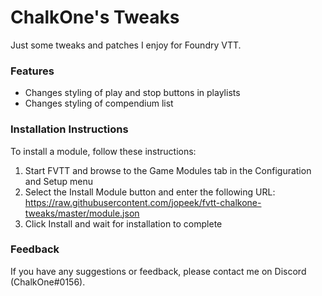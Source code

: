 # ChalkOne's Tweaks

Just some tweaks and patches I enjoy for Foundry VTT.

### Features

* Changes styling of play and stop buttons in playlists
* Changes styling of compendium list

### Installation Instructions

To install a module, follow these instructions:

1. Start FVTT and browse to the Game Modules tab in the Configuration and Setup menu
2. Select the Install Module button and enter the following URL: https://raw.githubusercontent.com/jopeek/fvtt-chalkone-tweaks/master/module.json
3. Click Install and wait for installation to complete 

### Feedback

If you have any suggestions or feedback, please contact me on Discord (ChalkOne#0156).